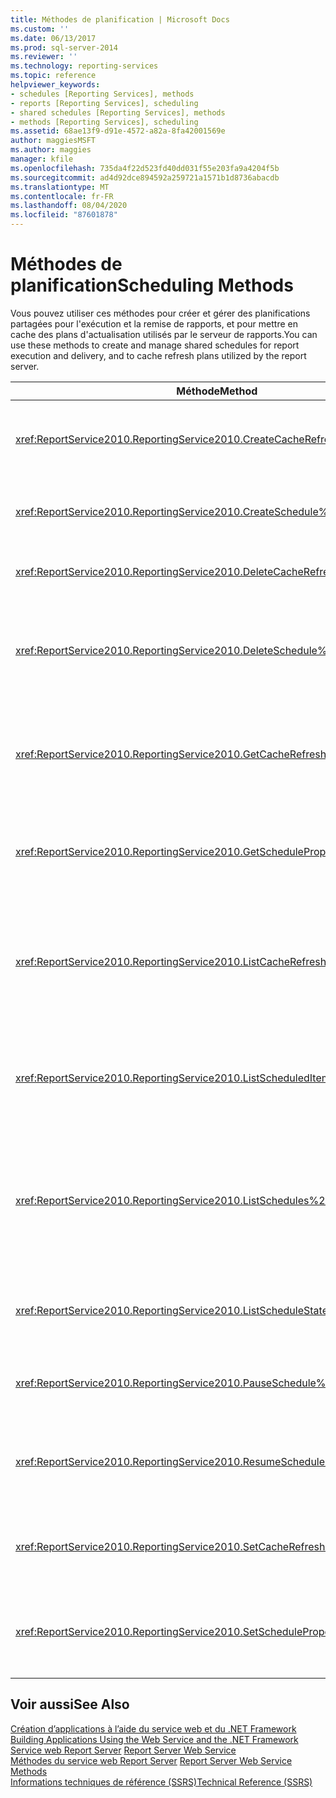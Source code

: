 ```yaml
---
title: Méthodes de planification | Microsoft Docs
ms.custom: ''
ms.date: 06/13/2017
ms.prod: sql-server-2014
ms.reviewer: ''
ms.technology: reporting-services
ms.topic: reference
helpviewer_keywords:
- schedules [Reporting Services], methods
- reports [Reporting Services], scheduling
- shared schedules [Reporting Services], methods
- methods [Reporting Services], scheduling
ms.assetid: 68ae13f9-d91e-4572-a82a-8fa42001569e
author: maggiesMSFT
ms.author: maggies
manager: kfile
ms.openlocfilehash: 735da4f22d523fd40dd031f55e203fa9a4204f5b
ms.sourcegitcommit: ad4d92dce894592a259721a1571b1d8736abacdb
ms.translationtype: MT
ms.contentlocale: fr-FR
ms.lasthandoff: 08/04/2020
ms.locfileid: "87601878"
---
```

# <a name="scheduling-methods"></a><span data-ttu-id="8b065-102">Méthodes de planification</span><span class="sxs-lookup"><span data-stu-id="8b065-102">Scheduling Methods</span></span>
  <span data-ttu-id="8b065-103">Vous pouvez utiliser ces méthodes pour créer et gérer des planifications partagées pour l'exécution et la remise de rapports, et pour mettre en cache des plans d'actualisation utilisés par le serveur de rapports.</span><span class="sxs-lookup"><span data-stu-id="8b065-103">You can use these methods to create and manage shared schedules for report execution and delivery, and to cache refresh plans utilized by the report server.</span></span>  
  
|<span data-ttu-id="8b065-104">Méthode</span><span class="sxs-lookup"><span data-stu-id="8b065-104">Method</span></span>|<span data-ttu-id="8b065-105">Action</span><span class="sxs-lookup"><span data-stu-id="8b065-105">Action</span></span>|  
|------------|------------|  
|<xref:ReportService2010.ReportingService2010.CreateCacheRefreshPlan%2A>|<span data-ttu-id="8b065-106">Crée un plan d'actualisation du cache pour un élément.</span><span class="sxs-lookup"><span data-stu-id="8b065-106">Creates a cache refresh plan for an item.</span></span>|  
|<xref:ReportService2010.ReportingService2010.CreateSchedule%2A>|<span data-ttu-id="8b065-107">Crée une planification partagée.</span><span class="sxs-lookup"><span data-stu-id="8b065-107">Creates a new shared schedule.</span></span>|  
|<xref:ReportService2010.ReportingService2010.DeleteCacheRefreshPlan%2A>|<span data-ttu-id="8b065-108">Supprime un plan d'actualisation du cache.</span><span class="sxs-lookup"><span data-stu-id="8b065-108">Deletes a cache refresh plan.</span></span>|  
|<xref:ReportService2010.ReportingService2010.DeleteSchedule%2A>|<span data-ttu-id="8b065-109">Supprime une planification partagée en fonction de son ID.</span><span class="sxs-lookup"><span data-stu-id="8b065-109">Deletes a shared schedule based on a specific schedule ID.</span></span>|  
|<xref:ReportService2010.ReportingService2010.GetCacheRefreshPlanProperties%2A>|<span data-ttu-id="8b065-110">Retourne les propriétés du plan d'actualisation du cache spécifié.</span><span class="sxs-lookup"><span data-stu-id="8b065-110">Returns the properties of the specified cache refresh plan.</span></span>|  
|<xref:ReportService2010.ReportingService2010.GetScheduleProperties%2A>|<span data-ttu-id="8b065-111">Retourne les valeurs des propriétés d'une planification partagée.</span><span class="sxs-lookup"><span data-stu-id="8b065-111">Returns the values of properties of a shared schedule.</span></span>|  
|<xref:ReportService2010.ReportingService2010.ListCacheRefreshPlans%2A>|<span data-ttu-id="8b065-112">Retourne une liste des plans d'actualisation du cache associés à un élément de catalogue.</span><span class="sxs-lookup"><span data-stu-id="8b065-112">Returns a list of the cache refresh plans associated with a catalog item.</span></span>|  
|<xref:ReportService2010.ReportingService2010.ListScheduledItems%2A>|<span data-ttu-id="8b065-113">Retourne une liste des éléments associés à une planification partagée.</span><span class="sxs-lookup"><span data-stu-id="8b065-113">Returns a list of items that are associated with a shared schedule.</span></span>|  
|<xref:ReportService2010.ReportingService2010.ListSchedules%2A>|<span data-ttu-id="8b065-114">Retourne une liste de toutes les planifications partagées du serveur de rapports ou du site SharePoint.</span><span class="sxs-lookup"><span data-stu-id="8b065-114">Returns a list of all shared schedules at the report server or the SharePoint site.</span></span>|  
|<xref:ReportService2010.ReportingService2010.ListScheduleStates%2A>|<span data-ttu-id="8b065-115">Retourne une liste d'états de planification pris en charge.</span><span class="sxs-lookup"><span data-stu-id="8b065-115">Returns a list of supported schedule states.</span></span>|  
|<xref:ReportService2010.ReportingService2010.PauseSchedule%2A>|<span data-ttu-id="8b065-116">Suspend l'exécution d'une planification donnée.</span><span class="sxs-lookup"><span data-stu-id="8b065-116">Pauses the execution of a given schedule.</span></span>|  
|<xref:ReportService2010.ReportingService2010.ResumeSchedule%2A>|<span data-ttu-id="8b065-117">Reprend une planification partagée qui a été suspendue.</span><span class="sxs-lookup"><span data-stu-id="8b065-117">Resumes a shared schedule that has been paused.</span></span>|  
|<xref:ReportService2010.ReportingService2010.SetCacheRefreshPlanProperties%2A>|<span data-ttu-id="8b065-118">Définit les propriétés d'un plan d'actualisation du cache.</span><span class="sxs-lookup"><span data-stu-id="8b065-118">Sets the properties of a cache refresh plan.</span></span>|  
|<xref:ReportService2010.ReportingService2010.SetScheduleProperties%2A>|<span data-ttu-id="8b065-119">Définit la valeur des propriétés d'une planification partagée.</span><span class="sxs-lookup"><span data-stu-id="8b065-119">Sets the value of properties of a shared schedule.</span></span>|  
  
## <a name="see-also"></a><span data-ttu-id="8b065-120">Voir aussi</span><span class="sxs-lookup"><span data-stu-id="8b065-120">See Also</span></span>  
 <span data-ttu-id="8b065-121">[Création d’applications à l’aide du service web et du .NET Framework](../net-framework/building-applications-using-the-web-service-and-the-net-framework.md) </span><span class="sxs-lookup"><span data-stu-id="8b065-121">[Building Applications Using the Web Service and the .NET Framework](../net-framework/building-applications-using-the-web-service-and-the-net-framework.md) </span></span>  
 <span data-ttu-id="8b065-122">[Service web Report Server](../report-server-web-service.md) </span><span class="sxs-lookup"><span data-stu-id="8b065-122">[Report Server Web Service](../report-server-web-service.md) </span></span>  
 <span data-ttu-id="8b065-123">[Méthodes du service web Report Server](report-server-web-service-methods.md) </span><span class="sxs-lookup"><span data-stu-id="8b065-123">[Report Server Web Service Methods](report-server-web-service-methods.md) </span></span>  
 [<span data-ttu-id="8b065-124">Informations techniques de référence &#40;SSRS&#41;</span><span class="sxs-lookup"><span data-stu-id="8b065-124">Technical Reference &#40;SSRS&#41;</span></span>](../../technical-reference-ssrs.md)  
  
  
